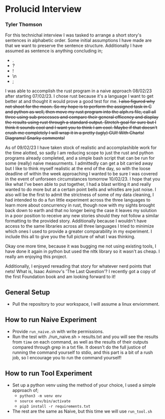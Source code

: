 # Prolucid Interview
### Tyler Thomson

For this technichal interview I was tasked to arrange a short story's sentences in alphabetic order. Some initial assumptions I have made are that we want to preserve the sentence structure. Additionally I have assumed as sentence is anything concluding in;
- .
- ?
- !
- \n
- ;

I was able to accomplish the rust program in a naive approach 08/02/23 after starting 07/02/23. I chose rust because it's a language I want to get better at and thought it would prove a good test for me. ~~I also figured why not shoot for the moon. So my hope is to perform the assigned task in C and python as well, then move my rust program into the alph.rs file, call all three using sub processes and compare their general efficency and display the results using rust through a standard output. Stretch goal for sure but I think it sounds cool and I want you to think I am cool. Maybe if that doesn't crush me completely I will wrap it in a pretty (ugly) GUI! With Charts! Diagrams! Snarky comments!~~


As of 09/02/23 I have taken stock of realistic and accomplashible work for the time alotted, so sadly I am reducing scope to just the rust and python programs already completed, and a simple bash script that can be run for some (really) naive measurments. I admittedly can get a bit carried away but I like to think myself realistic at the end of the day, so with the loose deadline of within the week approaching I wanted to be sure I was covered in the event of unforseen circumstances tomorrow 10/02/23. I hope that you like what I've been able to put together, I had a blast writing it and really wanted to do more but at a certain point bells and whistles are just noise. I also will be the first to admit the strictness of some of my data cleaning, I had intended to do a fun little experiment across the three languages to learn more about concurrency in rust, though now with my sights brought back down to earth and that no longer being the case it leaves my solution in a poor position to receive any new stories should they not follow a similar formatting to the provided story. Additionally because I wouldn't have access to the same libraries across all three languages I tried to minimize which ones I used to provide a greater comparability in my experiment. I include this all to give you the full picture of what I was thinking.

Okay one more time, because it was bugging me not using existing tools, I have done it again in python but used the nltk library so it wasn't as cheap. I really am enjoying this project.

Additionally, I enjoyed rereading that story for whatever nerd points that nets! What is, Isaac Asimov's 'The Last Question'? I recently got a copy of the first Foundation book and am looking forward to it!

## General Setup
* Pull the repository to your workspace, I will assume a linux enviornment.

## How to run Naive Experiment
* Provide ```run_naive.sh``` with write permissions.
* Run the test with ./run_naive.sh > results.txt and you will see the results from ```time``` on each command, as well as the results of their outputs compared through grep in a txt file. It doesn't do the full justice of running the command yourself to stdio, and this part is a bit of a rush job, so I encourage you to run the command yourself!

## How to run Tool Experiment
* Set up a python venv using the method of your choice, I used a simple approach of;
    * ```python3 -m venv env```
    * ```source env/bin/activate```
    * ```pip3 install -r requirements.txt```
* The rest are the same as Naive, but this time we will use ```run_tool.sh```

